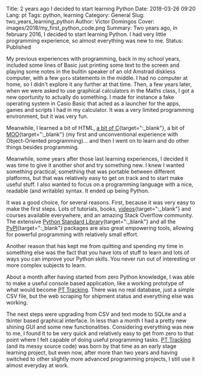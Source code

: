 Title: 2 years ago I decided to start learning Python
Date: 2018-03-26 09:20
Lang: pt
Tags: python, learning
Category: General
Slug: two_years_learning_python
Author: Victor Domingos
Cover: images/2018/my_first_python_code.png
Summary: Two years ago, in february 2016, I decided to start learning Python. I had very little programming experience, so almost everything was new to me.
Status: Published


My previous experiences with programming, back in my school years, included some lines of Basic just printing some text to the screen and playing some notes in the builtin speaker of an old Amstrad diskless computer, with a few `goto` statements in the middle. I had no computer at home, so I didn't explore it any further at that time. Then, a few years later, when we were asked to use graphical calculators in the Maths class, I got a new oportunity to actually do something. I made for instance a fake operating system in Casio Basic that acted as a launcher for the apps, games and scripts I had in my calculator. It was a very limited programming environment, but it was very fun.

Meanwhile, I learned a bit of HTML, [a bit of C](https://sourceforge.net/projects/npk-mle/){target=":_blank"}, a bit of [MOO](https://moosaico.com/docs/help/prog-index.html){target=":_blank"} (my first and unconventional experience with Object-Oriented programming)... and then I went on to learn and do other things besides programming.

Meanwhile, some years after those last learning experiences, I decided it was time to give it another shot and try something new. I knew I wanted something practical, something that was portable between different platforms, but that was relatively easy to get on track and to start make useful stuff. I also wanted to focus on a programming language with a nice, readable (and writable) syntax. It ended up being Python. 

It was a good choice, for several reasons. First, because it was very easy to make the first steps. Lots of tutorials, books, [videos](http://pyvideo.org){target=":_blank"} and courses available everywhere, and an amazing Stack Overflow community. The extensive [Python Standard Library](https://docs.python.org/3/library/){target=":_blank"} and all the [PyPI](https://pypi.org){target=":_blank"} packages are also great empowering tools, allowing for powerful programming with relatively small effort. 

Another reason that has kept me from quitting and spending my time in something else was the fact that you have lots of stuff to learn and lots of ways you can improve your Python skills. You never run out of interesting or more complex subjects to learn.

About a month after having started from zero Python knowledge, I was able to make a useful console based application, like a working prototype of what would become [PT Tracking]({filename}/pages/projects/pt-tracking.md). There was no real database, just a simple CSV file, but the web scraping for shipment status and everything else was working.

The next steps were upgrading from CSV and text mode to SQLite and a tkinter based graphical interface. In less than a month I had a pretty new shining GUI and some new functionalities. Considering everything was new to me, I found it to be very quick and relatively easy to get from zero to that point where I felt capable of doing useful programming tasks. [PT Tracking]({filename}/pages/projects/pt-tracking.md) (and its messy source code) was born by that time as an early stage learning project, but even now, after more than two years and having switched to other slightly more advanced programming projects, I still use it almost everyday at work.